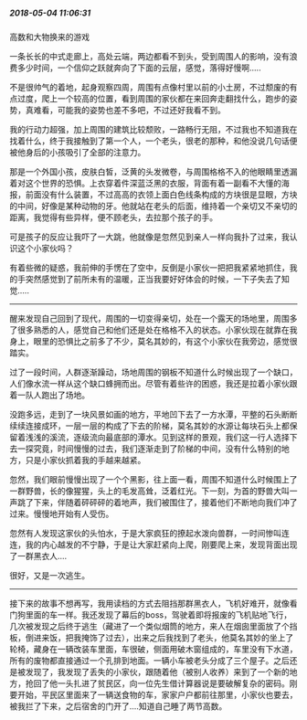 ##### 2018-05-04 11:06:31
高数和大物换来的游戏

一条长长的中式走廊上，高处云端，两边都看不到头，受到周围人的影响，没有浪费多少时间，一个信仰之跃就奔向了下面的云层，感觉，落得好慢啊.....

不是很帅气的着地，起身观察四周，周围有点像村里以前的小土房，不过颓废的有点过度，爬上一个较高的位置，看到周围的家伙都在来回奔走翻找什么，跑步的姿势，真难看，可能我的姿势也差不多吧，不过还好我看不到。

我的行动力超强，加上周围的建筑比较颓败，一路畅行无阻，不过我也不知道我在找着什么，终于我接触到了第一个人，一个老头，很老的那种，和他没说几句话便被他身后的小孩吸引了全部的注意力。

那是一个外国小孩，皮肤白皙，泛黄的头发微卷，与周围格格不入的他眼睛里透漏着对这个世界的恐惧。上衣穿着件深蓝泛黑的衣服，背面有着一副看不大懂的海报，前面没有什么装置，不过高高的衣领上面白色线条构成的方块很是显眼，方块的中间，好像是某种动物的牙。他就站在老头的后面，维持着一个亲切又不亲切的距离，我觉得有些异样，便不顾老头，去拉那个孩子的手。

可是孩子的反应让我吓了一大跳，他就像是忽然见到亲人一样向我扑了过来，我认识这个小家伙吗？

有着些微的疑惑，我前伸的手愣在了空中，反倒是小家伙一把把我紧紧地抓住，我的手突然感觉到了前所未有的温暖，正当我要好好体会的时候，一下子失去了知觉.....

***

醒来发现自己回到了现代，周围的一切变得亲切，处在一个露天的场地里，周围多了很多熟悉的人，感觉自己和他们还是处在格格不入的状态。小家伙现在就靠在我身上，眼里的恐惧比之前多了不少，莫名其妙的，有这个小家伙在我旁边，感觉很踏实。

过了一段时间，人群逐渐躁动，场地周围的钢板不知道什么时候出现了一个缺口，人们像水流一样从这个缺口蜂拥而出。尽管有着些许的困惑，我还是拉着小家伙跟着一队人跑出了场地。

没跑多远，走到了一块风景如画的地方，平地凹下去了一方水潭，平整的石头断断续续连接成环，一层一层的构成了下去的阶梯，莫名其妙的水源让每块石头上都保留着浅浅的溪流，逐级流向最底部的潭水。见到这样的景观，我们这一行人选择下去一探究竟，时间慢慢的过去，我们逐渐走到了阶梯的中间，没有什么特别的地方，只是小家伙抓着我的手越来越紧。

忽然，我们眼前慢慢出现了一个个黑影，往上面一看，周围不知道什么时候围上了一群野兽，长的像猩猩，头上的毛发高耸，泛着红光。下一刻，为首的野兽大叫一声跳了下来，伴随着砰砰砰的着地声，我们被围住了，接着他们不断地向我们冲了过来。慢慢地开始有人受伤。

忽然有人发现这家伙的头怕水，于是大家疯狂的撩起水泼向兽群，一时间惨叫连连，我的内心越发的不宁静，于是让大家赶紧向上爬，刚要爬上来，发现背面出现了一群黑衣人....

很好，又是一次逃生。
****
接下来的故事不想再写，我用读档的方式去阻挡那群黑衣人，飞机好难开，就像看门狗里面的车一样。我还发现了幕后的boss，驾驶着即将报废的飞机贴地飞行，几次被发现之后终于逃生（藏进了一个类似烟筒的地方，来人在烟囱里面放了个挡板，倒进来饭，把我掩饰了过去），出来之后我找到了老头，他莫名其妙的坐上了轮椅，藏身在一辆改装车里面，车很破，侧面用破木窗组成的，车里没有下水道，所有的废物都直接通过一个孔排到地面。一辆小车被老头分成了三个屋子。之后还是被发现了，我发现了丢失的小家伙，跟随着他（被别人收养）来到了一个新的地方，抢回了他一头扎进了贫民区，向一位先生借计算器说是要破解复杂的密码。刚要开始，平民区里面来了一辆送食物的车，家家户户都前往那里，小家伙也要去，被我拦了下来，之后宿舍的门开了....知道自己睡了两节高数。
